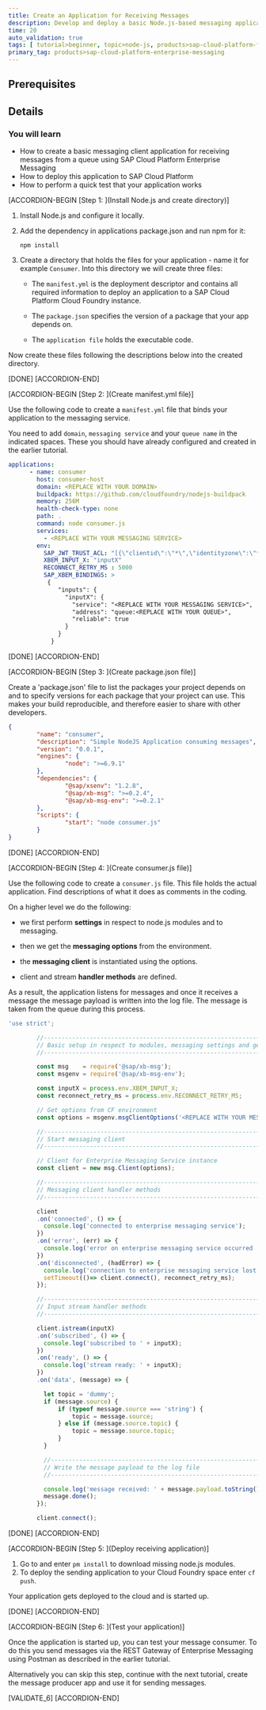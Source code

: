 ```yaml
---
title: Create an Application for Receiving Messages
description: Develop and deploy a basic Node.js-based messaging application for receiving messages from an SAP Cloud Platform Enterprise Message Queue.
time: 20
auto_validation: true
tags: [ tutorial>beginner, topic>node-js, products>sap-cloud-platform-for-the-cloud-foundry-environment, tutorial>license]
primary_tag: products>sap-cloud-platform-enterprise-messaging
---
```


## Prerequisites

## Details
### You will learn
  - How to create a basic messaging client application for receiving messages from a queue using SAP Cloud Platform Enterprise Messaging
  - How to deploy this application to SAP Cloud Platform
  - How to perform a quick test that your application works

[ACCORDION-BEGIN [Step 1: ](Install Node.js and create directory)]

1. Install Node.js and configure it locally.

2. Add the dependency in applications package.json and run npm for it:

    `npm install`


3. Create a directory that holds the files for your application - name it for example `Consumer`. Into this directory we will create three files:

      * The `manifest.yml` is the deployment descriptor and contains all required information to deploy an application to a SAP Cloud Platform Cloud Foundry instance.

      * The `package.json` specifies the version of a package that your app depends on.

      * The `application file` holds the executable code.

Now create these files following the descriptions below into the created directory.

[DONE]
[ACCORDION-END]

[ACCORDION-BEGIN [Step 2: ](Create manifest.yml file)]

Use the following code to create a `manifest.yml` file that binds your application to the messaging service.

You need to add `domain`, `messaging service` and your `queue name` in the indicated spaces. These you should have already configured and created in the earlier tutorial.

```yaml
applications:
      - name: consumer
        host: consumer-host
        domain: <REPLACE WITH YOUR DOMAIN>
        buildpack: https://github.com/cloudfoundry/nodejs-buildpack
        memory: 256M
        health-check-type: none
        path: .
        command: node consumer.js
        services:
          - <REPLACE WITH YOUR MESSAGING SERVICE>
        env:
          SAP_JWT_TRUST_ACL: "[{\"clientid\":\"*\",\"identityzone\":\"*\"}]"
          XBEM_INPUT_X: "inputX"
          RECONNECT_RETRY_MS : 5000
          SAP_XBEM_BINDINGS: >
           {
              "inputs": {
                "inputX": {
                  "service": "<REPLACE WITH YOUR MESSAGING SERVICE>",
                  "address": "queue:<REPLACE WITH YOUR QUEUE>",
                  "reliable": true
                }
              }
            }
```

[DONE]
[ACCORDION-END]

[ACCORDION-BEGIN [Step 3: ](Create package.json file)]

Create a 'package.json' file to list the packages your project depends on
and to specify versions for each package that your project can use. This
makes your build reproducible, and therefore easier to share with other developers.

```json
{
        "name": "consumer",
        "description": "Simple NodeJS Application consuming messages",
        "version": "0.0.1",
        "engines": {
                "node": ">=6.9.1"
        },
        "dependencies": {
                "@sap/xsenv": "1.2.8",
                "@sap/xb-msg": ">=0.2.4",
                "@sap/xb-msg-env": ">=0.2.1"
        },
        "scripts": {
                "start": "node consumer.js"
        }
}
```

[DONE]
[ACCORDION-END]


[ACCORDION-BEGIN [Step 4: ](Create consumer.js file)]

Use the following code to create a `consumer.js` file. This file holds the actual application. Find descriptions of what it does as comments in the coding.

On a higher level we do the following:

- we first perform **settings** in respect to node.js modules and to messaging.

- then we get the **messaging options** from the environment.

- the **messaging client** is instantiated using the options.

- client and stream **handler methods** are defined.

As a result, the application listens for messages and once it receives a message the message payload is written into the log file. The message is taken from the queue during this process.

```javascript
'use strict';

        //------------------------------------------------------------------------------------------------------------------
        // Basic setup in respect to modules, messaging settings and getting messaging options
        //------------------------------------------------------------------------------------------------------------------

        const msg    = require('@sap/xb-msg');
        const msgenv = require('@sap/xb-msg-env');

        const inputX = process.env.XBEM_INPUT_X;
        const reconnect_retry_ms = process.env.RECONNECT_RETRY_MS;

        // Get options from CF environment
        const options = msgenv.msgClientOptions('<REPLACE WITH YOUR MESSAGING SERVICE>', [inputX], []);

        //------------------------------------------------------------------------------------------------------------------
        // Start messaging client
        //------------------------------------------------------------------------------------------------------------------

        // Client for Enterprise Messaging Service instance
        const client = new msg.Client(options);

        //------------------------------------------------------------------------------------------------------------------
        // Messaging client handler methods
        //------------------------------------------------------------------------------------------------------------------

        client
        .on('connected', () => {
          console.log('connected to enterprise messaging service');
        })
        .on('error', (err) => {
          console.log('error on enterprise messaging service occurred ' + err);
        })
        .on('disconnected', (hadError) => {
          console.log('connection to enterprise messaging service lost, trying to reconnect in ' + reconnect_retry_ms + ' ms');
          setTimeout(()=> client.connect(), reconnect_retry_ms);
        });

        //------------------------------------------------------------------------------------------------------------------
        // Input stream handler methods
        //------------------------------------------------------------------------------------------------------------------

        client.istream(inputX)
        .on('subscribed', () => {
          console.log('subscribed to ' + inputX);
        })
        .on('ready', () => {
          console.log('stream ready: ' + inputX);
        })
        .on('data', (message) => {

          let topic = 'dummy';
          if (message.source) {
              if (typeof message.source === 'string') {
                  topic = message.source;
              } else if (message.source.topic) {
                  topic = message.source.topic;
              }
          }

          //------------------------------------------------------------------------------------------------------------------
          // Write the message payload to the log file
          //------------------------------------------------------------------------------------------------------------------

          console.log('message received: ' + message.payload.toString());
          message.done();
        });

        client.connect();
```


[DONE]
[ACCORDION-END]

[ACCORDION-BEGIN [Step 5: ](Deploy receiving application)]

1.	Go to <filepath directory to manifest.yml> and enter `pm install` to download missing node.js modules.
2.	To deploy the sending application to your Cloud Foundry space enter `cf push`.

Your application gets deployed to the cloud and is started up.

[DONE]
[ACCORDION-END]

[ACCORDION-BEGIN [Step 6: ](Test your application)]

Once the application is started up, you can test your message consumer. To do this you send messages via the REST Gateway of Enterprise Messaging using Postman as described in the earlier tutorial.

Alternatively you can skip this step, continue with the next tutorial, create the message producer app and use it for sending messages.

[VALIDATE_6]
[ACCORDION-END]
